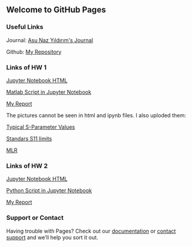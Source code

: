 ## Welcome to GitHub Pages

### Useful Links

Journal: [Asu Naz Yıldırım's Journal](https://bu-ie-582.github.io/fall-24-asunazyildirim/) 

Github: [My Repository](https://github.com/BU-IE-582/fall-24-asunazyildirim)

### Links of HW 1

[Jupyter Notebook HTML](https://bu-ie-582.github.io/fall-24-asunazyildirim/HW%201/HW1_AsuNazY%C4%B1ld%C4%B1r%C4%B1m.html)

[Matlab Script in Jupyter Notebook](https://github.com/BU-IE-582/fall-24-asunazyildirim/blob/main/HW%201/HW1_AsuNazY%C4%B1ld%C4%B1r%C4%B1m.ipynb)

[My Report](https://bu-ie-582.github.io/fall-24-asunazyildirim/HW%201/HW1%20Asu%20Naz%20Y%C4%B1ld%C4%B1r%C4%B1m.pdf)

The pictures cannot be seen in html and ipynb files. I also uploded them:

[Typical S-Parameter Values](https://bu-ie-582.github.io/fall-24-asunazyildirim/HW%201/s-parameter%20value.png)

[Standars S11 limits](https://bu-ie-582.github.io/fall-24-asunazyildirim/HW%201/ideal.png)

[MLR](https://bu-ie-582.github.io/fall-24-asunazyildirim/HW%201/MLR%20code.png)


### Links of HW 2

[Jupyter Notebook HTML](https://bu-ie-582.github.io/fall-24-asunazyildirim/HW%202/Homework%202%20-%20Asu%20Naz%20Y%C4%B1ld%C4%B1r%C4%B1m.html)

[Python Script in Jupyter Notebook](https://github.com/BU-IE-582/fall-24-asunazyildirim/blob/main/HW%202/Homework%202%20-%20Asu%20Naz%20Y%C4%B1ld%C4%B1r%C4%B1m.ipynb)

[My Report](https://bu-ie-582.github.io/fall-24-asunazyildirim/HW%202/Homework%202%20-%20Asu%20Naz%20Y%C4%B1ld%C4%B1r%C4%B1m.pdf)


### Support or Contact

Having trouble with Pages? Check out our [documentation](https://docs.github.com/categories/github-pages-basics/) or [contact support](https://support.github.com/contact) and we’ll help you sort it out.
